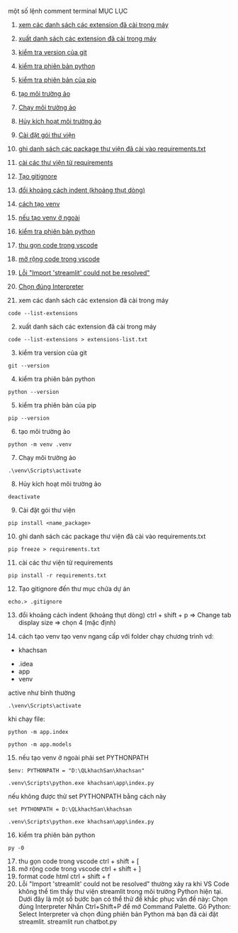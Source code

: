 một số lệnh comment terminal
MỤC LỤC
1. [xem các danh sách các extension đã cài trong máy](#xem-các-danh-sách-các-extension-đã-cài-trong-máy)
2. [xuất danh sách các extension đã cài trong máy](#xuất-danh-sách-các-extension-đã-cài-trong-máy)
3. [kiểm tra version của git](#kiểm-tra-version-của-git)
4. [kiểm tra phiên bản python](#kiểm-tra-phiên-bản-python)
5. [kiểm tra phiên bản của pip](#kiểm-tra-phiên-bản-của-pip)
6. [tạo môi trường ảo](#tạo-môi-trường-ảo)
7. [Chạy môi trường ảo](#chạy-môi-trường-ảo)
8. [Hủy kích hoạt môi trường ảo](#hủy-kích-hoạt-môi-trường-ảo)
9. [Cài đặt gói thư viện](#cài-đặt-gói-thư-viện)
10. [ghi danh sách các package thư viện đã cài vào requirements.txt](#ghi-danh-sách-các-package-thư-viện-đã-cài-vào-requirements.txt)
11. [cài các thư viện từ requirements](#cài-các-thư-viện-từ-requirements)
12. [Tạo gitignore](#tạo-gitignore)
13. [đổi khoảng cách indent (khoảng thụt dòng)](#đổi-khoảng-cách-indent-khoảng-thụt-dòng)
14. [cách tạo venv](#cách-tạo-venv)
15. [nếu tạo venv ở ngoài](#nếu-tạo-venv-ở-ngoài)
16. [kiểm tra phiên bản python](#kiểm-tra-phiên-bản-python)
17. [thu gọn code trong vscode](#thu-gọn-code-trong-vscode)
18. [mở rộng code trong vscode](#mở-rộng-code-trong-vscode)
19. [Lỗi "Import 'streamlit' could not be resolved"](#lỗi-import-streamlit-could-not-be-resolved)
20. [Chọn đúng Interpreter](#chọn-đúng-interpreter)  







1. xem các danh sách các extension đã cài trong máy
```
code --list-extensions
```
2. xuất danh sách các extension đã cài trong máy
```
code --list-extensions > extensions-list.txt
```
3. kiểm tra version của git
```
git --version 
```
4. kiểm tra phiên bản python
```
python --version
```
5. kiểm tra phiên bản của pip
```
pip --version
```
6. tạo môi trường ảo
```
python -m venv .venv
```
7. Chạy môi trường ảo
```
.\venv\Scripts\activate
```
8. Hủy kích hoạt môi trường ảo
```
deactivate
```
9. Cài đặt gói thư viện
```
pip install <name_package>
```
10. ghi danh sách các package thư viện đã cài vào requirements.txt
```
pip freeze > requirements.txt
```
11. cài các thư viện từ requirements
```
pip install -r requirements.txt
```
12. Tạo gitignore
đến thư mục chứa dự án
```
echo.> .gitignore
```
13. đổi khoảng cách indent (khoảng thụt dòng)
ctrl + shift + p => Change tab display size => chọn 4 (mặc định)

14. cách tạo venv
tạo venv ngang cấp với folder chạy chương trình
vd:
- khachsan
+ .idea
+ app
+ venv

active như bình thường
```
.\venv\Scripts\activate
```
khi chạy file:
```
python -m app.index
```
```
python -m app.models
```

15. nếu tạo venv ở ngoài
phải set PYTHONPATH
```
$env: PYTHONPATH = "D:\QLkhachSan\khachsan"
```
```
.venv\Scripts\python.exe khachsan\app\index.py
```
nếu không được thử set PYTHONPATH bằng cách này
```
set PYTHONPATH = D:\QLkhachSan\khachsan
```
```
.venv\Scripts\python.exe khachsan\app\index.py
```
16. kiểm tra phiên bản python
```
py -0
```
17. thu gọn code trong vscode
ctrl + shift + [
18. mở rộng code trong vscode
ctrl + shift + ]
19. format code html
ctrl + shift + f
20. Lỗi "Import 'streamlit' could not be resolved"
thường xảy ra khi VS Code không thể tìm thấy thư viện streamlit trong môi trường Python hiện tại. Dưới đây là một số bước bạn có thể thử để khắc phục vấn đề này:
Chọn đúng Interpreter
Nhấn Ctrl+Shift+P để mở Command Palette.
Gõ Python: Select Interpreter và chọn đúng phiên bản Python mà bạn đã cài đặt streamlit.
streamlit run chatbot.py
